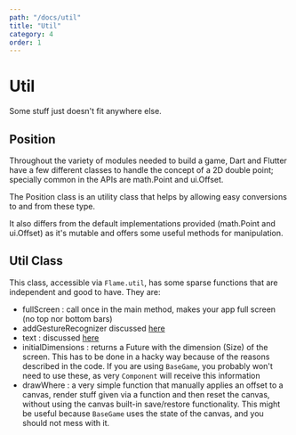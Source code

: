 ```yaml
---
path: "/docs/util"
title: "Util"
category: 4
order: 1
---
```



# Util

Some stuff just doesn't fit anywhere else.

## Position

Throughout the variety of modules needed to build a game, Dart and Flutter have a few different classes to handle the concept of a 2D double point; specially common in the APIs are math.Point and ui.Offset.

The Position class is an utility class that helps by allowing easy conversions to and from these type.

It also differs from the default implementations provided (math.Point and ui.Offset) as it's mutable and offers some useful methods for manipulation.

## Util Class

This class, accessible via `Flame.util`, has some sparse functions that are independent and good to have. They are:

 * fullScreen : call once in the main method, makes your app full screen (no top nor bottom bars)
 * addGestureRecognizer discussed [here](#Input)
 * text : discussed [here](#Text)
 * initialDimensions : returns a Future with the dimension (Size) of the screen. This has to be done in a hacky way because of the reasons described in the code. If you are using `BaseGame`, you probably won't need to use these, as very `Component` will receive this information
 * drawWhere : a very simple function that manually applies an offset to a canvas, render stuff given via a function and then reset the canvas, without using the canvas built-in save/restore functionality. This might be useful because `BaseGame` uses the state of the canvas, and you should not mess with it.
